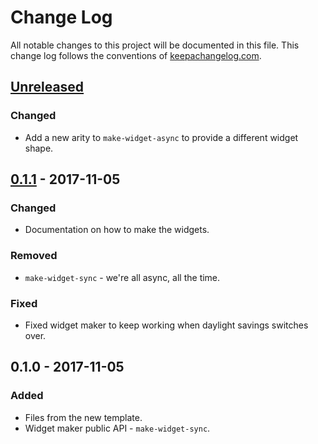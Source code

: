 # Change Log
All notable changes to this project will be documented in this file. This change log follows the conventions of [keepachangelog.com](http://keepachangelog.com/).

## [Unreleased]
### Changed
- Add a new arity to `make-widget-async` to provide a different widget shape.

## [0.1.1] - 2017-11-05
### Changed
- Documentation on how to make the widgets.

### Removed
- `make-widget-sync` - we're all async, all the time.

### Fixed
- Fixed widget maker to keep working when daylight savings switches over.

## 0.1.0 - 2017-11-05
### Added
- Files from the new template.
- Widget maker public API - `make-widget-sync`.

[Unreleased]: https://github.com/your-name/rbti/compare/0.1.1...HEAD
[0.1.1]: https://github.com/your-name/rbti/compare/0.1.0...0.1.1
